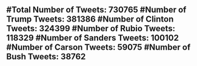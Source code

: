 #Total Number of Tweets: 730765 
#Number of Trump Tweets: 381386
#Number of Clinton Tweets: 324399
#Number of Rubio Tweets: 118329
#Number of Sanders Tweets: 100102
#Number of Carson Tweets: 59075
#Number of Bush Tweets: 38762
---
